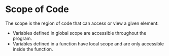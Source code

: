 # Scope of Code
The scope is the region of code that can access or view a given element:

- Variables defined in global scope are accessible throughout the program.
- Variables defined in a function have local scope and are only accessible inside the function.